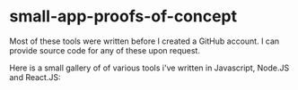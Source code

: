 # small-app-proofs-of-concept
 Most of these tools were written before I created a GitHub account. I can provide source code for any of these upon request.
 
Here is a small gallery of of various tools i've written in Javascript, Node.JS and React.JS:



